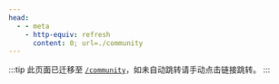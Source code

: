 ```yaml
---
head:
  - - meta
    - http-equiv: refresh
      content: 0; url=./community
---
```


:::tip
此页面已迁移至 [`/community`](./community)，如未自动跳转请手动点击链接跳转。
:::
